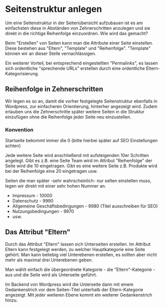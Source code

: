 # Seitenstruktur anlegen

Um eine Seitenstruktur in der Seitenübersicht aufzubauen ist es am einfachsten diese in Abständen von Zehnerschritten anzulegen und sie direkt in die richtige Reihenfolge einzuordnen. Wie wird das gemacht?

Beim "Erstellen" von Seiten kann man die Attribute einer Seite einstellen. Diese bestehen aus "Eltern", "Template" und "Reihenfolge". "Template" können wir an dieser Stelle vernachlässigen.

Ein weiterer Vorteil, bei entsprechend eingestellten "Permalinks", es lassen sich ordentliche "sprechende URLs" erstellen durch eine ordentliche Eltern-Kategorisierung.

## Reihenfolge in Zehnerschritten

Wir legen es so an, damit die vorher festgelegte Seitenstruktur ebenfalls in Wordpress, zur einfacheren Orientierung, hinterher angezeigt wird. Zudem erlauben uns die Zehnerschritte später weitere Seiten in die Struktur einzufügen ohne die Reihenfolge jeder Seite neu einzustellen.

### Konvention

Startseite bekommt immer die 0 \(bitte hierbei später auf SEO Einstellungen achten\)

Jede weitere Seite wird anschließend mit aufsteigenden 10er Schritten angelegt. Gibt es z.B. eine Seite Team wird im Attribut "Reihenfolge" der Seite wird die 10 eingetragen. Gibt es eine weitere Seite z.B. Produkte wird bei der Reihenfolge eine 20 eingetragen usw.

Seiten die man später -sehr wahrscheinlich- nur selten einstellen muss, legen wir direkt mit einer sehr hohen Nummer an.

* Impressum - 10000
* Datenschutz - 9990
* Allgemeine Geschäftsbedingungen - 9980 \(Titel ausschreiben für SEO\)
* Nutzungsbedingungen - 9970
* usw.

## Das Attribut "Eltern"

Durch das Attribut "Eltern" lassen sich Unterseiten erstellen. Im Attribut Eltern kann festgelegt werden, zu welcher Hauptkategorie eine Seite gehört. Man kann beliebig viel Unterebenen erstellen, es sollten aber nicht mehr als maximal drei Unterebenen geben.

Man wählt einfach die übergeordnete Kategorie - die "Eltern"-Kategorie - aus und die Seite wird als Unterseite geführt.

Im Backend von Wordpress wird die Unterseite dann mit einem Gedankenstrich vor dem Seiten-Titel unterhalb der Eltern-Kategorie angezeigt. Mit jeder weiteren Ebene kommt ein weiterer Gedankenstrich hinzu.

